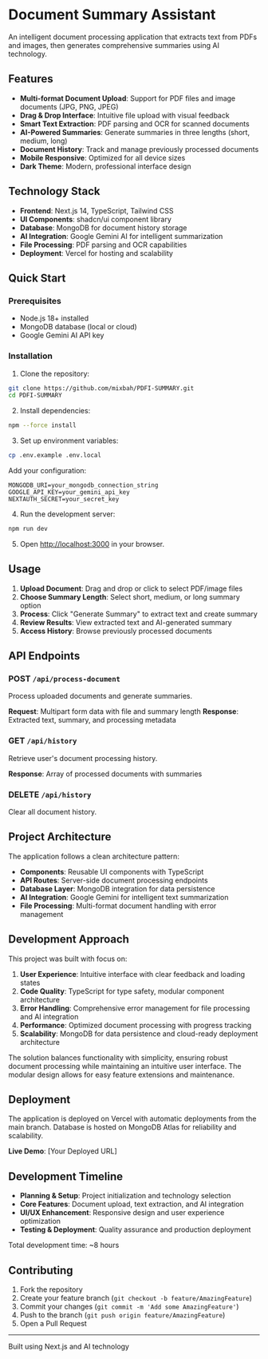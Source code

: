 # Document Summary Assistant

An intelligent document processing application that extracts text from PDFs and images, then generates comprehensive summaries using AI technology.

## Features

- **Multi-format Document Upload**: Support for PDF files and image documents (JPG, PNG, JPEG)
- **Drag & Drop Interface**: Intuitive file upload with visual feedback
- **Smart Text Extraction**: PDF parsing and OCR for scanned documents
- **AI-Powered Summaries**: Generate summaries in three lengths (short, medium, long)
- **Document History**: Track and manage previously processed documents
- **Mobile Responsive**: Optimized for all device sizes
- **Dark Theme**: Modern, professional interface design

## Technology Stack

- **Frontend**: Next.js 14, TypeScript, Tailwind CSS
- **UI Components**: shadcn/ui component library
- **Database**: MongoDB for document history storage
- **AI Integration**: Google Gemini AI for intelligent summarization
- **File Processing**: PDF parsing and OCR capabilities
- **Deployment**: Vercel for hosting and scalability

## Quick Start

### Prerequisites
- Node.js 18+ installed
- MongoDB database (local or cloud)
- Google Gemini AI API key

### Installation

1. Clone the repository:
```bash
git clone https://github.com/mixbah/PDFI-SUMMARY.git
cd PDFI-SUMMARY
```

2. Install dependencies:
```bash
npm --force install
```

3. Set up environment variables:
```bash
cp .env.example .env.local
```

Add your configuration:
```env
MONGODB_URI=your_mongodb_connection_string
GOOGLE_API_KEY=your_gemini_api_key
NEXTAUTH_SECRET=your_secret_key
```

4. Run the development server:
```bash
npm run dev
```

5. Open [http://localhost:3000](http://localhost:3000) in your browser.

## Usage

1. **Upload Document**: Drag and drop or click to select PDF/image files
2. **Choose Summary Length**: Select short, medium, or long summary option
3. **Process**: Click "Generate Summary" to extract text and create summary
4. **Review Results**: View extracted text and AI-generated summary
5. **Access History**: Browse previously processed documents

## API Endpoints

### POST `/api/process-document`
Process uploaded documents and generate summaries.

**Request**: Multipart form data with file and summary length
**Response**: Extracted text, summary, and processing metadata

### GET `/api/history`
Retrieve user's document processing history.

**Response**: Array of processed documents with summaries

### DELETE `/api/history`
Clear all document history.

## Project Architecture

The application follows a clean architecture pattern:

- **Components**: Reusable UI components with TypeScript
- **API Routes**: Server-side document processing endpoints
- **Database Layer**: MongoDB integration for data persistence
- **AI Integration**: Google Gemini for intelligent text summarization
- **File Processing**: Multi-format document handling with error management

## Development Approach

This project was built with focus on:

1. **User Experience**: Intuitive interface with clear feedback and loading states
2. **Code Quality**: TypeScript for type safety, modular component architecture
3. **Error Handling**: Comprehensive error management for file processing and AI integration
4. **Performance**: Optimized document processing with progress tracking
5. **Scalability**: MongoDB for data persistence and cloud-ready deployment architecture

The solution balances functionality with simplicity, ensuring robust document processing while maintaining an intuitive user interface. The modular design allows for easy feature extensions and maintenance.

## Deployment

The application is deployed on Vercel with automatic deployments from the main branch. Database is hosted on MongoDB Atlas for reliability and scalability.

**Live Demo**: [Your Deployed URL]

## Development Timeline

- **Planning & Setup**: Project initialization and technology selection
- **Core Features**: Document upload, text extraction, and AI integration
- **UI/UX Enhancement**: Responsive design and user experience optimization
- **Testing & Deployment**: Quality assurance and production deployment

Total development time: ~8 hours

## Contributing

1. Fork the repository
2. Create your feature branch (`git checkout -b feature/AmazingFeature`)
3. Commit your changes (`git commit -m 'Add some AmazingFeature'`)
4. Push to the branch (`git push origin feature/AmazingFeature`)
5. Open a Pull Request

---

Built using Next.js and AI technology

